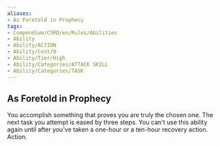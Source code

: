 ```yaml
---
aliases:
- As Foretold in Prophecy
tags:
- Compendium/CSRD/en/Rules/Abilities
- Ability
- Ability/ACTION
- Ability/Cost/0
- Ability/Tier/High
- Ability/Categories/ATTACK SKILL
- Ability/Categories/TASK
---
```


  
## As Foretold in Prophecy  
You accomplish something that proves you are truly the chosen one. The next task you attempt is eased by three steps. You can't use this ability again until after you've taken a one-hour or a ten-hour recovery action. Action. 